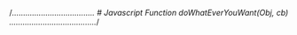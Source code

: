 /*.....................................
         # Javascript
Function doWhatEverYouWant(Obj, cb)
.......................................*/
